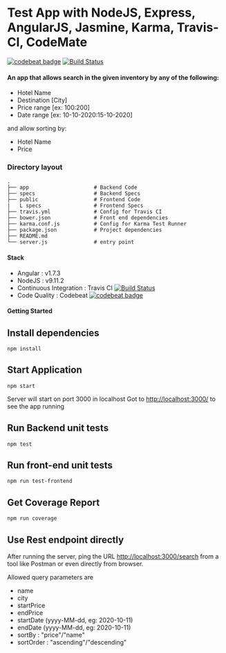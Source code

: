 Test App with NodeJS, Express, AngularJS, Jasmine, Karma, Travis-CI, CodeMate
==============================================================================

[![codebeat badge](https://codebeat.co/badges/8529163a-631f-4159-a5ff-27741d76adc8)](https://codebeat.co/projects/github-com-shabin-slr-hotel-searcher-master)
[![Build Status](https://travis-ci.org/shabin-slr/hotel-searcher.svg?branch=master)](https://travis-ci.org/shabin-slr/hotel-searcher)
#### An app that allows search in the given inventory by any of the following:

- Hotel Name
- Destination [City]
- Price range [ex: $100:$200]
- Date range [ex: 10-10-2020:15-10-2020]

and allow sorting by:

- Hotel Name
- Price

### Directory layout

    .
    ├── app                     # Backend Code
    ├── specs                   # Backend Specs
    ├── public                  # Frontend Code
    |   L specs                 # Frontend Specs
    ├── travis.yml              # Config for Travis CI
    ├── bower.json              # Front end dependencies
    ├── karma.conf.js           # Config for Karma Test Runner
    ├── package.json            # Project dependencies
    ├── README.md               
    └── server.js               # entry point

####  Stack
- Angular : v1.7.3
- NodeJS : v9.11.2
- Continuous Integration : Travis CI  [![Build Status](https://travis-ci.org/shabin-slr/hotel-searcher.svg?branch=master)](https://travis-ci.org/shabin-slr/hotel-searcher)
- Code Quality : Codebeat  [![codebeat badge](https://codebeat.co/badges/8529163a-631f-4159-a5ff-27741d76adc8)](https://codebeat.co/projects/github-com-shabin-slr-hotel-searcher-master) 

#### Getting Started
## Install dependencies
```
npm install
```

## Start Application
```
npm start
```
Server will start on port 3000 in localhost
Got to <a href="http://localhost:3000/" target="_blank">http://localhost:3000/</a> to see the app running


## Run Backend unit tests
```
npm test
```

## Run front-end unit tests
```
npm run test-frontend
```

## Get Coverage Report
```
npm run coverage
```

## Use Rest endpoint directly
After running the server, ping the URL  <a href="http://localhost:3000/search" target="_blank">http://localhost:3000/search</a> from a tool like Postman or even directly from browser.

Allowed query parameters are
- name
- city
- startPrice
- endPrice
- startDate (yyyy-MM-dd, eg: 2020-10-11)
- endDate (yyyy-MM-dd, eg: 2020-10-11)
- sortBy : "price"/"name"
- sortOrder : "ascending"/"descending"

